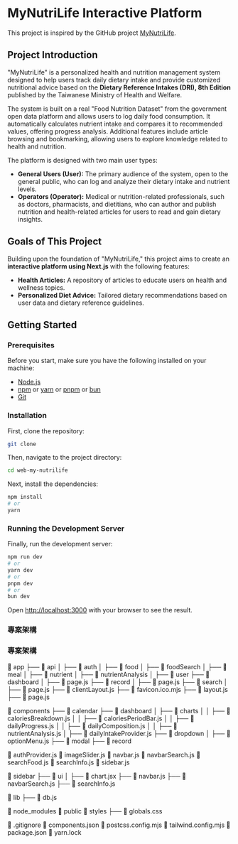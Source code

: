 # MyNutriLife Interactive Platform

This project is inspired by the GitHub project [MyNutriLife](https://github.com/KrystalChang/DB_project_MyNutriLife).

## Project Introduction

"MyNutriLife" is a personalized health and nutrition management system designed to help users track daily dietary intake and provide customized nutritional advice based on the **Dietary Reference Intakes (DRI), 8th Edition** published by the Taiwanese Ministry of Health and Welfare.

The system is built on a real "Food Nutrition Dataset" from the government open data platform and allows users to log daily food consumption. It automatically calculates nutrient intake and compares it to recommended values, offering progress analysis. Additional features include article browsing and bookmarking, allowing users to explore knowledge related to health and nutrition.

The platform is designed with two main user types:

- **General Users (User):** The primary audience of the system, open to the general public, who can log and analyze their dietary intake and nutrient levels.
- **Operators (Operator):** Medical or nutrition-related professionals, such as doctors, pharmacists, and dietitians, who can author and publish nutrition and health-related articles for users to read and gain dietary insights.

## Goals of This Project

Building upon the foundation of "MyNutriLife," this project aims to create an **interactive platform using Next.js** with the following features:

- **Health Articles:** A repository of articles to educate users on health and wellness topics.
- **Personalized Diet Advice:** Tailored dietary recommendations based on user data and dietary reference guidelines.

## Getting Started

### Prerequisites

Before you start, make sure you have the following installed on your machine:

- [Node.js](https://nodejs.org/en/)
- [npm](https://www.npmjs.com/) or [yarn](https://yarnpkg.com/) or [pnpm](https://pnpm.io/) or [bun](https://bunpkg.com/)
- [Git](https://git-scm.com/)

### Installation

First, clone the repository:

```bash
git clone
```

Then, navigate to the project directory:

```bash
cd web-my-nutrilife
```

Next, install the dependencies:

```bash
npm install
# or
yarn
```

### Running the Development Server

Finally, run the development server:

```bash
npm run dev
# or
yarn dev
# or
pnpm dev
# or
bun dev
```

Open [http://localhost:3000](http://localhost:3000) with your browser to see the result.

### 專案架構

### 專案架構

📂 app
├── 📂 api
│ ├── 📂 auth
│ ├── 📂 food
│ ├── 📂 foodSearch
│ ├── 📂 meal
│ ├── 📂 nutrient
│ ├── 📂 nutrientAnalysis
│ ├── 📂 user
├── 📂 dashboard
│ ├── 📄 page.js
├── 📂 record
│ ├── 📄 page.js
├── 📂 search
│ ├── 📄 page.js
├── 📄 clientLayout.js
├── 📄 favicon.ico.mjs
├── 📄 layout.js
├── 📄 page.js

📂 components
├── 📂 calendar
├── 📂 dashboard
│ ├── 📂 charts
│ │ ├── 📄 caloriesBreakdown.js
│ │ ├── 📄 caloriesPeriodBar.js
│ │ ├── 📄 dailyProgress.js
│ │ ├── 📄 dailyComposition.js
│ │ ├── 📄 nutrientAnalysis.js
│ ├── 📄 dailyIntakeProvider.js
├── 📂 dropdown
│ ├── 📄 optionMenu.js
├── 📂 modal
├── 📂 record

📄 authProvider.js
📄 imageSlider.js
📄 navbar.js
📄 navbarSearch.js
📄 searchFood.js
📄 searchInfo.js
📄 sidebar.js

📂 sidebar
├── 📂 ui
│ ├── 📄 chart.jsx
├── 📄 navbar.js
├── 📄 navbarSearch.js
├── 📄 searchInfo.js

📂 lib
├── 📄 db.js

📂 node_modules
📂 public
📂 styles
├── 📄 globals.css

📄 .gitignore
📄 components.json
📄 postcss.config.mjs
📄 tailwind.config.mjs
📄 package.json
📄 yarn.lock
